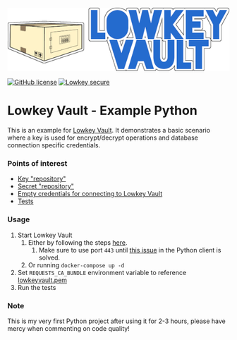 ![LowkeyVault](https://raw.githubusercontent.com/nagyesta/lowkey-vault/main/.github/assets/LowkeyVault-logo-full.png)

[![GitHub license](https://img.shields.io/github/license/nagyesta/lowkey-vault-example-python?color=informational)](https://raw.githubusercontent.com/nagyesta/lowkey-vault-example-python/main/LICENSE)
[![Lowkey secure](https://img.shields.io/badge/lowkey-secure-0066CC)](https://github.com/nagyesta/lowkey-vault)

# Lowkey Vault - Example Python

This is an example for [Lowkey Vault](https://github.com/nagyesta/lowkey-vault). It demonstrates a basic scenario where
a key is used for encrypt/decrypt operations and database connection specific credentials.

### Points of interest

* [Key "repository"](src/azure_key_repository.py)
* [Secret "repository"](src/azure_secret_repository.py)
* [Empty credentials for connecting to Lowkey Vault](tests/noop_credential.py)
* [Tests](tests/test.py)

### Usage

1. Start Lowkey Vault 
   1. Either by following the steps [here](https://github.com/nagyesta/lowkey-vault#quick-start-guide).
      1. Make sure to use port ```443``` until [this issue](https://github.com/Azure/azure-sdk-for-python/issues/24446) in the Python client is solved.
   2. Or running ```docker-compose up -d```
2. Set ```REQUESTS_CA_BUNDLE``` environment variable to reference [lowkeyvault.pem](lowkeyvault.pem)
3. Run the tests

### Note

This is my very first Python project after using it for 2-3 hours, please have mercy when
commenting on code quality!